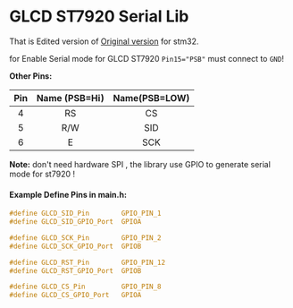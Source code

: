 # GLCD ST7920 Serial Lib

That is Edited version of  [Original version](https://controllerstech.com/glcd-128x64-st7920-interfacing-with-stm32/) for stm32.

for Enable Serial mode for GLCD ST7920 `Pin15="PSB"` must connect to `GND`!

**Other Pins:**

| Pin  | Name (PSB=Hi) | Name(PSB=LOW) |
| :--: | :-----------: | :-----------: |
|  4   |      RS       |      CS       |
|  5   |      R/W      |      SID      |
|  6   |       E       |      SCK      |

**Note:**
don't need hardware SPI , the library use GPIO to generate serial mode for st7920 !

#### Example Define Pins in main.h:
```c
#define GLCD_SID_Pin 		GPIO_PIN_1
#define GLCD_SID_GPIO_Port 	GPIOA

#define GLCD_SCK_Pin 		GPIO_PIN_2
#define GLCD_SCK_GPIO_Port 	GPIOB

#define GLCD_RST_Pin 		GPIO_PIN_12
#define GLCD_RST_GPIO_Port 	GPIOB

#define GLCD_CS_Pin 		GPIO_PIN_8
#define GLCD_CS_GPIO_Port 	GPIOA
```

